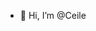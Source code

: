 - 👋 Hi, I’m @Ceile


<!---
Ceilemarie/Ceilemarie is a ✨ special ✨ repository because its `README.md` (this file) appears on your GitHub profile.
You can click the Preview link to take a look at your changes.
--->
